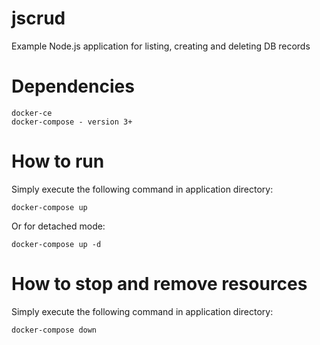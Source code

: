 # jscrud

Example Node.js application for listing, creating and deleting DB records

# Dependencies

```
docker-ce
docker-compose - version 3+
```

# How to run

Simply execute the following command in application directory:
```
docker-compose up
```
Or for detached mode:
```
docker-compose up -d
```

# How to stop and remove resources

Simply execute the following command in application directory:
```
docker-compose down
```
